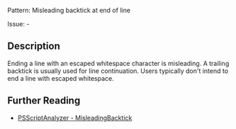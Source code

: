 Pattern: Misleading backtick at end of line

Issue: -

## Description

Ending a line with an escaped whitespace character is misleading. A trailing backtick is usually used for line continuation. Users typically don't intend to end a line with escaped whitespace.

## Further Reading

* [PSScriptAnalyzer - MisleadingBacktick](https://github.com/PowerShell/PSScriptAnalyzer/blob/master/RuleDocumentation/MisleadingBacktick.md)